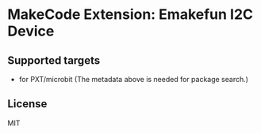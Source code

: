 # MakeCode Extension: Emakefun I2C Device

## Supported targets

* for PXT/microbit
(The metadata above is needed for package search.)

## License

MIT
